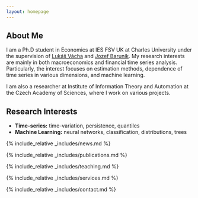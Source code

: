```yaml
---
layout: homepage
---
```


## About Me

I am a Ph.D student in Economics at IES FSV UK at Charles University under the supervision of [Lukáš Vácha](https://www.utia.cas.cz/cs/people/vacha) and [Jozef Baruník](https://barunik.github.io). My research interests are mainly in both macroeconomics and financial time series analysis. Particularly, the interest focuses on estimation methods, dependence of time series in various dimensions, and machine learning.

I am also a researcher at Institute of Information Theory and Automation at the Czech Academy of Sciences, where I work on various projects.

## Research Interests

- **Time-series:** time-variation, persistence, quantiles
- **Machine Learning:** neural networks, classification, distributions, trees


{% include_relative _includes/news.md %}

{% include_relative _includes/publications.md %}

{% include_relative _includes/teaching.md %}

<!-- {% include_relative _includes/talks.md %} -->

{% include_relative _includes/services.md %}

{% include_relative _includes/contact.md %}

